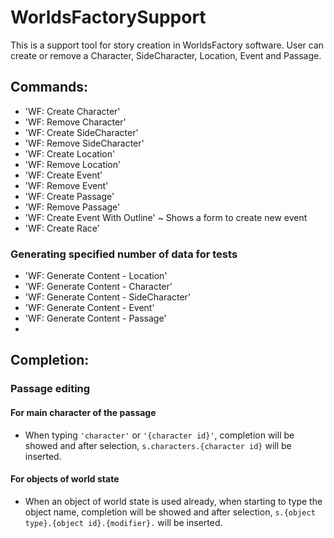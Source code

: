 # WorldsFactorySupport 

This is a support tool for story creation in WorldsFactory software. 
User can create or remove a Character, SideCharacter, Location, Event and Passage.

## Commands:

- 'WF: Create Character'
- 'WF: Remove Character'
- 'WF: Create SideCharacter'
- 'WF: Remove SideCharacter'
- 'WF: Create Location'
- 'WF: Remove Location'
- 'WF: Create Event'
- 'WF: Remove Event'
- 'WF: Create Passage'
- 'WF: Remove Passage'
- 'WF: Create Event With Outline' ~ Shows a form to create new event
- 'WF: Create Race'

### Generating specified number of data for tests

- 'WF: Generate Content - Location'
- 'WF: Generate Content - Character'
- 'WF: Generate Content - SideCharacter'
- 'WF: Generate Content - Event'
- 'WF: Generate Content - Passage'
- 
## Completion:

### Passage editing

#### For main character of the passage

- When typing `'character'` or `'{character id}'`, completion will be showed and after selection, `s.characters.{character id}` will be inserted. 

#### For objects of world state

- When an object of world state is used already, when starting to type the object name, completion will be showed and after selection, `s.{object type}.{object id}.{modifier}.` will be inserted.